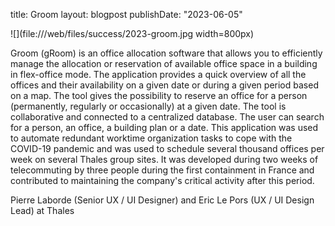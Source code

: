 title: Groom
layout: blogpost
publishDate: "2023-06-05"

![](file:///web/files/success/2023-groom.jpg width=800px)

Groom (gRoom) is an office allocation software that allows you to efficiently manage the allocation or reservation of available office space in a building in flex-office mode.
The application provides a quick overview of all the offices and their availability on a given date or during a given period based on a map. The tool gives the possibility to reserve an office for a person (permanently, regularly or occasionally) at a given date. The tool is collaborative and connected to a centralized database. The user can search for a person, an office, a building plan or a date.
This application was used to automate redundant worktime organization tasks to cope with the COVID-19 pandemic and was used to schedule several thousand offices per week on several Thales group sites. It was developed during two weeks of telecommuting by three people during the first containment in France and contributed to maintaining the company's critical activity after this period.

Pierre Laborde (Senior UX / UI Designer) and Eric Le Pors (UX / UI Design Lead) at Thales